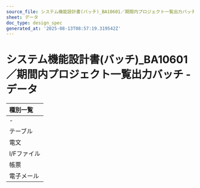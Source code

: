 ```yaml
---
source_file: システム機能設計書(バッチ)_BA10601／期間内プロジェクト一覧出力バッチ.xlsx
sheet: データ
doc_type: design_spec
generated_at: '2025-08-13T08:57:19.319542Z'
---
```


# システム機能設計書(バッチ)_BA10601／期間内プロジェクト一覧出力バッチ - データ

|  種別一覧   |
|:--------|
| -       |
| テーブル    |
| 電文      |
| I/Fファイル |
| 帳票      |
| 電子メール   |
